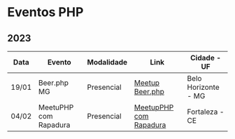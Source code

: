 # Eventos PHP

## 2023

| Data | Evento | Modalidade | Link | Cidade - UF |
| --- | --- | --- | --- | --- |
| 19/01 | Beer.php MG           | Presencial | [Meetup Beer.php](https://www.meetup.com/pt-BR/php-mg/events/290922553) | Belo Horizonte - MG |
| 04/02 | MeetuPHP com Rapadura | Presencial | [MeetupPHP com Rapadura](http://meetup.phpcomrapadura.org/) | Fortaleza - CE |

